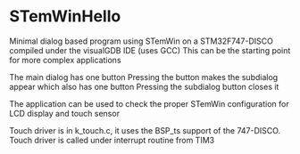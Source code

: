 # STemWinHello

Minimal dialog based program using STemWin on a STM32F747-DISCO
compiled under the visualGDB IDE (uses GCC)
This can be the starting point for more complex applications

The main dialog has one button
Pressing the button makes the subdialog appear which also has one button
Pressing the subdialog button closes it

The application can be used to check the proper STemWin configuration
for LCD display and touch sensor

Touch driver is in k_touch.c, it uses the BSP_ts support of the 747-DISCO.
Touch driver is called under interrupt routine from TIM3

